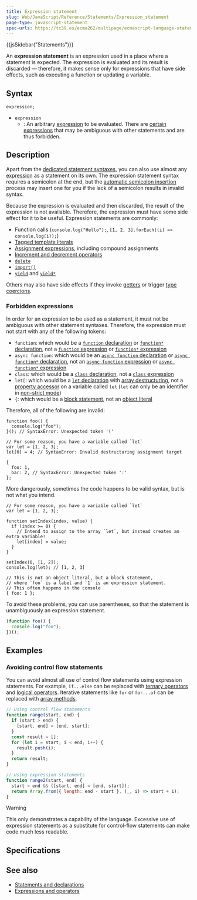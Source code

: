 ```yaml
---
title: Expression statement
slug: Web/JavaScript/Reference/Statements/Expression_statement
page-type: javascript-statement
spec-urls: https://tc39.es/ecma262/multipage/ecmascript-language-statements-and-declarations.html#sec-expression-statement
---
```


{{jsSidebar("Statements")}}

An **expression statement** is an expression used in a place where a statement is expected. The expression is evaluated and its result is discarded — therefore, it makes sense only for expressions that have side effects, such as executing a function or updating a variable.

## Syntax

```js-nolint
expression;
```

- `expression`
  - : An arbitrary [expression](/Web/JavaScript/Reference/Operators) to be evaluated. There are [certain expressions](#forbidden_expressions) that may be ambiguous with other statements and are thus forbidden.

## Description

Apart from the [dedicated statement syntaxes](/Web/JavaScript/Reference/Statements), you can also use almost any [expression](/Web/JavaScript/Reference/Operators) as a statement on its own. The expression statement syntax requires a semicolon at the end, but the [automatic semicolon insertion](/Web/JavaScript/Reference/Lexical_grammar#automatic_semicolon_insertion) process may insert one for you if the lack of a semicolon results in invalid syntax.

Because the expression is evaluated and then discarded, the result of the expression is not available. Therefore, the expression must have some side effect for it to be useful. Expression statements are commonly:

- Function calls (`console.log("Hello");`, `[1, 2, 3].forEach((i) => console.log(i));`)
- [Tagged template literals](/Web/JavaScript/Reference/Template_literals#tagged_templates)
- [Assignment expressions](/Web/JavaScript/Reference/Operators#assignment_operators), including compound assignments
- [Increment and decrement operators](/Web/JavaScript/Reference/Operators#increment_and_decrement)
- [`delete`](/Web/JavaScript/Reference/Operators/delete)
- [`import()`](/Web/JavaScript/Reference/Operators/import)
- [`yield`](/Web/JavaScript/Reference/Operators/yield) and [`yield*`](/Web/JavaScript/Reference/Operators/yield*)

Others may also have side effects if they invoke [getters](/Web/JavaScript/Reference/Functions/get) or trigger [type coercions](/Web/JavaScript/Data_structures#type_coercion).

### Forbidden expressions

In order for an expression to be used as a statement, it must not be ambiguous with other statement syntaxes. Therefore, the expression must not start with any of the following tokens:

- `function`: which would be a [`function` declaration](/Web/JavaScript/Reference/Statements/function) or [`function*` declaration](/Web/JavaScript/Reference/Statements/function*), not a [`function` expression](/Web/JavaScript/Reference/Operators/function) or [`function*` expression](/Web/JavaScript/Reference/Operators/function*)
- `async function`: which would be an [`async function` declaration](/Web/JavaScript/Reference/Statements/async_function) or [`async function*` declaration](/Web/JavaScript/Reference/Statements/async_function*), not an [`async function` expression](/Web/JavaScript/Reference/Operators/async_function) or [`async function*` expression](/Web/JavaScript/Reference/Operators/async_function*)
- `class`: which would be a [`class` declaration](/Web/JavaScript/Reference/Statements/class), not a [`class` expression](/Web/JavaScript/Reference/Operators/class)
- `let[`: which would be a [`let` declaration](/Web/JavaScript/Reference/Statements/let) with [array destructuring](/Web/JavaScript/Reference/Operators/Destructuring_assignment), not a [property accessor](/Web/JavaScript/Reference/Operators/Property_accessors) on a variable called `let` (`let` can only be an identifier in [non-strict mode](/Web/JavaScript/Reference/Strict_mode#extra_reserved_words))
- `{`: which would be a [block statement](/Web/JavaScript/Reference/Statements/block), not an [object literal](/Web/JavaScript/Reference/Operators/Object_initializer)

Therefore, all of the following are invalid:

```js-nolint example-bad
function foo() {
  console.log("foo");
}(); // SyntaxError: Unexpected token '('

// For some reason, you have a variable called `let`
var let = [1, 2, 3];
let[0] = 4; // SyntaxError: Invalid destructuring assignment target

{
  foo: 1,
  bar: 2, // SyntaxError: Unexpected token ':'
};
```

More dangerously, sometimes the code happens to be valid syntax, but is not what you intend.

```js-nolint example-bad
// For some reason, you have a variable called `let`
var let = [1, 2, 3];

function setIndex(index, value) {
  if (index >= 0) {
    // Intend to assign to the array `let`, but instead creates an extra variable!
    let[index] = value;
  }
}

setIndex(0, [1, 2]);
console.log(let); // [1, 2, 3]

// This is not an object literal, but a block statement,
// where `foo` is a label and `1` is an expression statement.
// This often happens in the console
{ foo: 1 };
```

To avoid these problems, you can use parentheses, so that the statement is unambiguously an expression statement.

```js example-good
(function foo() {
  console.log("foo");
})();
```

## Examples

### Avoiding control flow statements

You can avoid almost all use of control flow statements using expression statements. For example, `if...else` can be replaced with [ternary operators](/Web/JavaScript/Reference/Operators/Conditional_operator) and [logical operators](/Web/JavaScript/Reference/Operators#binary_logical_operators). Iterative statements like `for` or `for...of` can be replaced with [array methods](/Web/JavaScript/Reference/Global_Objects/Array#instance_methods).

```js
// Using control flow statements
function range(start, end) {
  if (start > end) {
    [start, end] = [end, start];
  }
  const result = [];
  for (let i = start; i < end; i++) {
    result.push(i);
  }
  return result;
}

// Using expression statements
function range2(start, end) {
  start > end && ([start, end] = [end, start]);
  return Array.from({ length: end - start }, (_, i) => start + i);
}
```

> [!WARNING]
> This only demonstrates a capability of the language. Excessive use of expression statements as a substitute for control-flow statements can make code much less readable.

## Specifications



## See also

- [Statements and declarations](/Web/JavaScript/Reference/Statements)
- [Expressions and operators](/Web/JavaScript/Reference/Operators)
